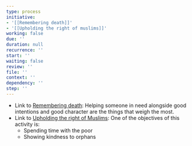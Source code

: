 ```yaml
---
type: process
initiative:
- '[[Remembering death]]'
- '[[Upholding the right of muslims]]'
working: false
due: ''
duration: null
recurrence: ''
start: ''
waiting: false
review: ''
file: ''
context: ''
dependency: ''
step: ''
---
```


* Link to [Remembering death](Initiatives/good%20traits/Remembering%20death.md): Helping someone in need alongside good intentions and good character are the things that weigh the most.
* Link to [Upholding the right of Muslims](Initiatives/worship/Upholding%20the%20right%20of%20muslims.md): One of the objectives of this activity is:
	* Spending time with the poor
	* Showing kindness to orphans